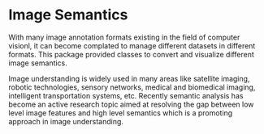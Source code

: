 # Image Semantics

With many image annotation formats existing in the field of computer visionl, it can become complated to manage different datasets in different formats. This package provided classes to convert and visualize different image semantics.

Image understanding is widely used in many areas like satellite imaging, robotic technologies, sensory networks, medical and biomedical imaging, intelligent transportation systems, etc. Recently semantic analysis has become an active research topic aimed at resolving the gap between low level image features and high level semantics which is a promoting approach in image understanding.
